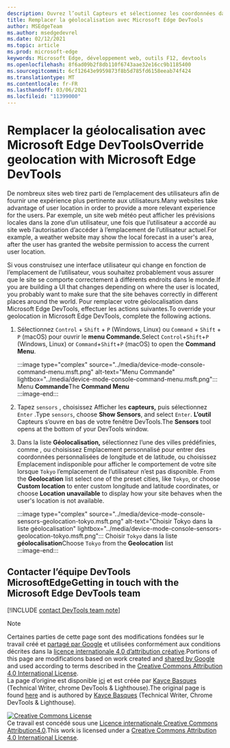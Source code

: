 ```yaml
---
description: Ouvrez l’outil Capteurs et sélectionnez les coordonnées dans la liste géolocalisation.
title: Remplacer la géolocalisation avec Microsoft Edge DevTools
author: MSEdgeTeam
ms.author: msedgedevrel
ms.date: 02/12/2021
ms.topic: article
ms.prod: microsoft-edge
keywords: Microsoft Edge, développement web, outils F12, devtools
ms.openlocfilehash: 8f6ad09b2f8db110f6743aae32e16cc9b1185400
ms.sourcegitcommit: 6cf12643e9959873f8b5d785fd6158eeab74f424
ms.translationtype: MT
ms.contentlocale: fr-FR
ms.lasthandoff: 03/06/2021
ms.locfileid: "11399000"
---
```

<!-- Copyright Kayce Basques 

   Licensed under the Apache License, Version 2.0 (the "License");
   you may not use this file except in compliance with the License.
   You may obtain a copy of the License at

       https://www.apache.org/licenses/LICENSE-2.0

   Unless required by applicable law or agreed to in writing, software
   distributed under the License is distributed on an "AS IS" BASIS,
   WITHOUT WARRANTIES OR CONDITIONS OF ANY KIND, either express or implied.
   See the License for the specific language governing permissions and
   limitations under the License.  -->

# <a name="override-geolocation-with-microsoft-edge-devtools"></a><span data-ttu-id="56e0c-104">Remplacer la géolocalisation avec Microsoft Edge DevTools</span><span class="sxs-lookup"><span data-stu-id="56e0c-104">Override geolocation with Microsoft Edge DevTools</span></span>  

<span data-ttu-id="56e0c-105">De nombreux sites web tirez parti de l’emplacement des utilisateurs afin de fournir une expérience plus pertinente aux utilisateurs.</span><span class="sxs-lookup"><span data-stu-id="56e0c-105">Many websites take advantage of user location in order to provide a more relevant experience for the users.</span></span>  <span data-ttu-id="56e0c-106">Par exemple, un site web météo peut afficher les prévisions locales dans la zone d’un utilisateur, une fois que l’utilisateur a accordé au site web l’autorisation d’accéder à l’emplacement de l’utilisateur actuel.</span><span class="sxs-lookup"><span data-stu-id="56e0c-106">For example, a weather website may show the local forecast in a user's area, after the user has granted the website permission to access the current user location.</span></span>  

<!--todo: add link to user location section when available -->  

<span data-ttu-id="56e0c-107">Si vous construisez une interface utilisateur qui change en fonction de l’emplacement de l’utilisateur, vous souhaitez probablement vous assurer que le site se comporte correctement à différents endroits dans le monde.</span><span class="sxs-lookup"><span data-stu-id="56e0c-107">If you are building a UI that changes depending on where the user is located, you probably want to make sure that the site behaves correctly in different places around the world.</span></span>  <span data-ttu-id="56e0c-108">Pour remplacer votre géolocalisation dans Microsoft Edge DevTools, effectuer les actions suivantes.</span><span class="sxs-lookup"><span data-stu-id="56e0c-108">To override your geolocation in Microsoft Edge DevTools, complete the following actions.</span></span>  

1.  <span data-ttu-id="56e0c-109">Sélectionnez `Control` + `Shift` + `P` \(Windows, Linux\) ou `Command` + `Shift` + `P` \(macOS\) pour ouvrir le **menu Commande.**</span><span class="sxs-lookup"><span data-stu-id="56e0c-109">Select `Control`+`Shift`+`P` \(Windows, Linux\) or `Command`+`Shift`+`P` \(macOS\) to open the **Command Menu**.</span></span>  
    
    :::image type="complex" source="../media/device-mode-console-command-menu.msft.png" alt-text="Menu Commande" lightbox="../media/device-mode-console-command-menu.msft.png":::
       <span data-ttu-id="56e0c-111">Menu **Commande**</span><span class="sxs-lookup"><span data-stu-id="56e0c-111">The **Command Menu**</span></span>  
    :::image-end:::  
    
1.  <span data-ttu-id="56e0c-112">Tapez `sensors` , choisissez Afficher les **capteurs,** puis sélectionnez `Enter` .</span><span class="sxs-lookup"><span data-stu-id="56e0c-112">Type `sensors`, choose **Show Sensors**, and select `Enter`.</span></span>  <span data-ttu-id="56e0c-113">**L’outil** Capteurs s’ouvre en bas de votre fenêtre DevTools.</span><span class="sxs-lookup"><span data-stu-id="56e0c-113">The **Sensors** tool opens at the bottom of your DevTools window.</span></span>  
1.  <span data-ttu-id="56e0c-114">Dans la liste **Géolocalisation,** sélectionnez l’une des villes prédéfinies, comme , ou choisissez Emplacement personnalisé pour entrer des coordonnées personnalisées de longitude et de latitude, ou choisissez Emplacement indisponible pour afficher le comportement de votre site lorsque `Tokyo` l’emplacement de  l’utilisateur n’est pas disponible. </span><span class="sxs-lookup"><span data-stu-id="56e0c-114">From the **Geolocation** list select one of the preset cities, like `Tokyo`, or choose **Custom location** to enter custom longitude and latitude coordinates, or choose **Location unavailable** to display how your site behaves when the user's location is not available.</span></span>  
    
    :::image type="complex" source="../media/device-mode-console-sensors-geolocation-tokyo.msft.png" alt-text="Choisir Tokyo dans la liste géolocalisation" lightbox="../media/device-mode-console-sensors-geolocation-tokyo.msft.png":::
       <span data-ttu-id="56e0c-116">Choisir `Tokyo` dans la liste **géolocalisation**</span><span class="sxs-lookup"><span data-stu-id="56e0c-116">Choose `Tokyo` from the **Geolocation** list</span></span>  
    :::image-end:::  
    
## <a name="getting-in-touch-with-the-microsoft-edge-devtools-team"></a><span data-ttu-id="56e0c-117">Contacter l’équipe DevTools MicrosoftEdge</span><span class="sxs-lookup"><span data-stu-id="56e0c-117">Getting in touch with the Microsoft Edge DevTools team</span></span>

[!INCLUDE [contact DevTools team note](../includes/contact-devtools-team-note.md)]  

<!-- links -->  

<!--[WebFundamentalsNativeHardwareUserLocationIndex]: /web/fundamentals/native-hardware/user-location/index "User Location"  -->  

> [!NOTE]
> <span data-ttu-id="56e0c-118">Certaines parties de cette page sont des modifications fondées sur le travail créé et [partagé par Google][GoogleSitePolicies] et utilisées conformément aux conditions décrites dans la [licence internationale 4,0 d’attribution créative][CCA4IL].</span><span class="sxs-lookup"><span data-stu-id="56e0c-118">Portions of this page are modifications based on work created and [shared by Google][GoogleSitePolicies] and used according to terms described in the [Creative Commons Attribution 4.0 International License][CCA4IL].</span></span>  
> <span data-ttu-id="56e0c-119">La page d’origine est disponible [ici](https://developers.google.com/web/tools/chrome-devtools/device-mode/geolocation) et est créée par [Kayce Basques][KayceBasques] \(Technical Writer, chrome DevTools \& Lighthouse\).</span><span class="sxs-lookup"><span data-stu-id="56e0c-119">The original page is found [here](https://developers.google.com/web/tools/chrome-devtools/device-mode/geolocation) and is authored by [Kayce Basques][KayceBasques] \(Technical Writer, Chrome DevTools \& Lighthouse\).</span></span>  

[![Creative Commons License][CCby4Image]][CCA4IL]  
<span data-ttu-id="56e0c-121">Ce travail est concédé sous une [Licence internationale Creative Commons Attribution4.0][CCA4IL].</span><span class="sxs-lookup"><span data-stu-id="56e0c-121">This work is licensed under a [Creative Commons Attribution 4.0 International License][CCA4IL].</span></span>  

[CCA4IL]: https://creativecommons.org/licenses/by/4.0  
[CCby4Image]: https://i.creativecommons.org/l/by/4.0/88x31.png  
[GoogleSitePolicies]: https://developers.google.com/terms/site-policies  
[KayceBasques]: https://developers.google.com/web/resources/contributors/kaycebasques  
